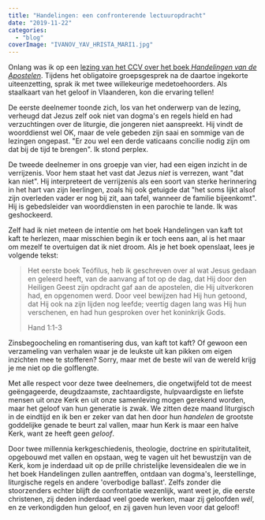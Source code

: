 ```yaml
---
title: "Handelingen: een confronterende lectuuropdracht"
date: "2019-11-22"
categories: 
  - "blog"
coverImage: "IVANOV_YAV_HRISTA_MARI1.jpg"
---
```


Onlang was ik op een [lezing van het CCV over het boek _Handelingen van de Apostelen_](https://www.kerknet.be/ccv-antwerpen/artikel/geloofsschool-antwerpen). Tijdens het obligatoire groepsgesprek na de daartoe ingekorte uiteenzetting, sprak ik met twee willekeurige medetoehoorders. Als staalkaart van het geloof in Vlaanderen, kon die ervaring tellen! 

De eerste deelnemer toonde zich, los van het onderwerp van de lezing, verheugd dat Jezus zelf ook niet van dogma's en regels hield en had verzuchtingen over de liturgie, die jongeren niet aanspreekt. Hij vindt de woorddienst wel OK, maar de vele gebeden zijn saai en sommige van de lezingen ongepast. "Er zou wel een derde vaticaans concilie nodig zijn om dat bij de tijd te brengen". Ik stond perplex. 

De tweede deelnemer in ons groepje van vier, had een eigen inzicht in de verrijzenis. Voor hem staat het vast dat Jezus _niet_ is verrezen, want "dat kan niet". Hij interpreteert de verrijzenis als een soort van sterke herinnering in het hart van zijn leerlingen, zoals hij ook getuigde dat "het soms lijkt alsof zijn overleden vader er nog bij zit, aan tafel, wanneer de familie bijeenkomt". Hij is gebedsleider van woorddiensten in een parochie te lande. Ik was geshockeerd.

Zelf had ik niet meteen de intentie om het boek Handelingen van kaft tot kaft te herlezen, maar misschien begin ik er toch eens aan, al is het maar om mezelf te overtuigen dat ik niet droom. Als je het boek openslaat, lees je volgende tekst:

> Het eerste boek Teófilus, heb ik geschreven over al wat Jesus gedaan en geleerd heeft, van de aanvang af tot op de dag, dat Hij door den Heiligen Geest zijn opdracht gaf aan de apostelen, die Hij uitverkoren had, en opgenomen werd. Door veel bewijzen had Hij hun getoond, dat Hij ook na zijn lijden nog leefde; veertig dagen lang was Hij hun verschenen, en had hun gesproken over het koninkrijk Gods. 
> 
> Hand 1:1-3

Zinsbegoocheling en romantisering dus, van kaft tot kaft? Of gewoon een verzameling van verhalen waar je de leukste uit kan pikken om eigen inzichten mee te stofferen? Sorry, maar met de beste wil van de wereld krijg je me niet op die golflengte.

Met alle respect voor deze twee deelnemers, die ongetwijfeld tot de meest geëngageerde, deugdzaamste, zachtaardigste, hulpvaardigste en liefste mensen uit onze Kerk en uit onze samenleving mogen gerekend worden, maar het geloof van hun generatie is zwak. We zitten deze maand liturgisch in de eindtijd en ik ben er zeker van dat hen door hun _handelen_ de grootste goddelijke genade te beurt zal vallen, maar hun Kerk is maar een halve Kerk, want ze heeft geen _geloof_. 

Door twee millennia kerkgeschiedenis, theologie, doctrine en spiritutaliteit, opgebouwd met vallen en opstaan, weg te vagen uit het bewustzijn van de Kerk, kom je inderdaad uit op de prille christelijke levensidealen die we in het boek Handelingen zullen aantreffen, ontdaan van dogma's, leerstellinge, liturgische regels en andere 'overbodige ballast'. Zelfs zonder die stoorzenders echter blijft de confrontatie wezenlijk, want weet je, die eerste christenen, zij deden inderdaad veel goede werken, maar zij geloofden _wél_, en ze verkondigden hun geloof, en zij gaven hun leven voor dat geloof!
